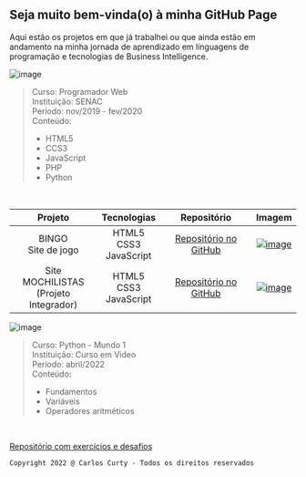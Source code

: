 ## Seja muito bem-vinda(o) à minha GitHub Page

Aqui estão os projetos em que já trabalhei ou que ainda estão em andamento na minha jornada de aprendizado em linguagens de programação e tecnologias de Business Intelligence.


![image](https://user-images.githubusercontent.com/68711113/165002315-c8b84367-987b-482b-b930-8c84d7e8afaa.png)


>
>Curso: Programador Web<br> 
>Instituição: SENAC<br>
>Período: nov/2019 - fev/2020<br>
>Conteúdo:
>  - HTML5
>  - CCS3
>  - JavaScript
>  - PHP
>  - Python
>
<br>

Projeto | Tecnologias | Repositório | Imagem
:-----: | :-----: | :-----: | :-----:
BINGO<br>Site de jogo | HTML5<br>CSS3<br>JavaScript | [Repositório no GitHub](https://github.com/carloscurty/bingo) | [![image](https://user-images.githubusercontent.com/68711113/165095493-0cd495e0-abf4-4238-87d3-17e5a3ca45af.png)](https://curtydigital.000webhostapp.com/bingo_75.html)
Site MOCHILISTAS<br>(Projeto Integrador) | HTML5<br>CSS3<br>JavaScript | [Repositório no GitHub](https://github.com/carloscurty/mochilistas) | [![image](https://user-images.githubusercontent.com/68711113/165096216-7b6e6760-e341-4aa4-a18d-931c1c7c795e.png)](https://curtydigital.000webhostapp.com/mochilistas)

 



 ![image](https://user-images.githubusercontent.com/68711113/165002315-c8b84367-987b-482b-b930-8c84d7e8afaa.png)

>
>Curso: Python - Mundo 1<br> 
>Instituição: Curso em Video<br>
>Período: abril/2022<br>
>Conteúdo:
>  - Fundamentos
>  - Variáveis
>  - Operadores aritméticos
<br>

[Repositório com exercícios e desafios](https://github.com/carloscurty/CursoemVideo-Python-Mundo1/blob/master/README.md)

~~~
Copyright 2022 @ Carlos Curty - Todos os direitos reservados
~~~
